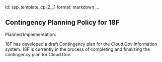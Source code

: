 id: ssp_template_cp_2__1
format: markdown
...
## Contingency Planning Policy for 18F

Planned Implementation:

18F has developed a draft Contingency plan for the Cloud.Gov information system. 18F is currently in the process of completing and finalizing the contingency plan for Cloud.Gov.
